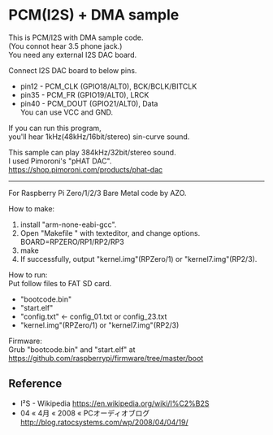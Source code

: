 PCM(I2S) + DMA sample
=====================

This is PCM/I2S with DMA sample code.  
(You connot hear 3.5 phone jack.)  
You need any external I2S DAC board.  

Connect I2S DAC board to below pins.  
* pin12 - PCM_CLK  (GPIO18/ALT0), BCK/BCLK/BITCLK  
* pin35 - PCM_FR   (GPIO19/ALT0), LRCK  
* pin40 - PCM_DOUT (GPIO21/ALT0), Data  
You can use VCC and GND.  

If you can run this program,  
you'll hear 1kHz(48kHz/16bit/stereo) sin-curve sound.  

This sample can play 384kHz/32bit/stereo sound.  
I used Pimoroni's "pHAT DAC".  
https://shop.pimoroni.com/products/phat-dac

-----

For Raspberry Pi Zero/1/2/3 Bare Metal code by AZO.  

How to make:  
1. install "arm-none-eabi-gcc".  
2. Open "Makefile " with texteditor, and change options.  
BOARD=RPZERO/RP1/RP2/RP3  
3. make  
4. If successfully, output "kernel.img"(RPZero/1) or "kernel7.img"(RP2/3).  

How to run:  
Put follow files to FAT SD card.  
* "bootcode.bin"  
* "start.elf"  
* "config.txt" &lt;- config_01.txt or config_23.txt  
* "kernel.img"(RPZero/1) or "kernel7.img"(RP2/3)  

Firmware:  
Grub "bootcode.bin" and "start.elf" at  
https://github.com/raspberrypi/firmware/tree/master/boot  

Reference
---------
- I²S - Wikipedia https://en.wikipedia.org/wiki/I%C2%B2S  
- 04 « 4月 « 2008 « PCオーディオブログ http://blog.ratocsystems.com/wp/2008/04/04/19/  


